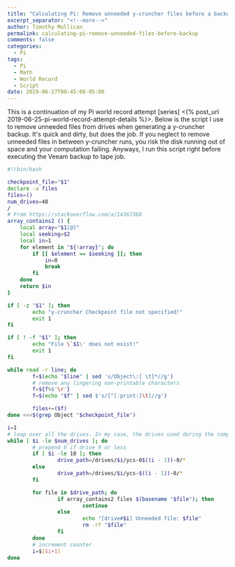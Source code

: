 ```yaml
---
title: "Calculating Pi: Remove unneeded y-cruncher files before a backup"
excerpt_separator: "<!--more-->"
author: Timothy Mullican
permalink: calculating-pi-remove-unneeded-files-before-backup
comments: false
categories:
  - Pi
tags:
  - Pi
  - Math
  - World Record
  - Script
date: 2019-06-27T00:45:08-05:00
---
```

This is a continuation of my Pi world record attempt [series] <{% post_url 2019-06-25-pi-world-record-attempt-details %}>. Below is the script I use to remove unneeded files from drives when generating a y-cruncher backup. It's quick and dirty, but does the job. If you neglect to remove unneeded files in between y-cruncher runs, you risk the disk running out of space and your computation failing. Anyways, I run this script right before executing the Veeam backup to tape job.

```bash
#!/bin/bash

checkpoint_file="$1"
declare -a files
files=()
num_drives=48
/
# From https://stackoverflow.com/a/14367368
array_contains2 () {
    local array="$1[@]"
    local seeking=$2
    local in=1
    for element in "${!array}"; do
        if [[ $element == $seeking ]]; then
            in=0
            break
        fi
    done
    return $in
}

if [ -z "$1" ]; then
        echo "y-cruncher Checkpoint file not specified!"
        exit 1
fi

if [ ! -f "$1" ]; then
        echo "File \`$1\' does not exist!"
        exit 1
fi

while read -r line; do
        f=$(echo "$line" | sed 's/Object\:[ \t]*//g')
        # remove any lingering non-printable characters
        f=${f%$'\r'}
        f=$(echo "$f" | sed $'s/[^[:print:]\t]//g')

        files+=($f)
done <<<$(grep Object "$checkpoint_file")

i=1
# loop over all the drives. In my case, the drives used during the computation started at /drives/1 and ended at /drives/48, but y-cruncher starts at zero, so we need to subtract the drive minus 1. An example: /drives/1/ycs-00-0 and /drives/9/ycs-08-0/.
while [ $i -le $num_drives ]; do
        # prepend 0 if drive 9 or less
        if [ $i -le 10 ]; then
                drive_path=/drives/$i/ycs-0$((i - 1))-0/*
        else
                drive_path=/drives/$i/ycs-$((i - 1))-0/*
        fi

        for file in $drive_path; do
                if array_contains2 files $(basename "$file"); then
                        continue
                else
                        echo "[drive#$i] Unneeded file: $file"
                        rm -rf "$file"
                fi
        done
        # increment counter
        i=$[$i+1]
done
```